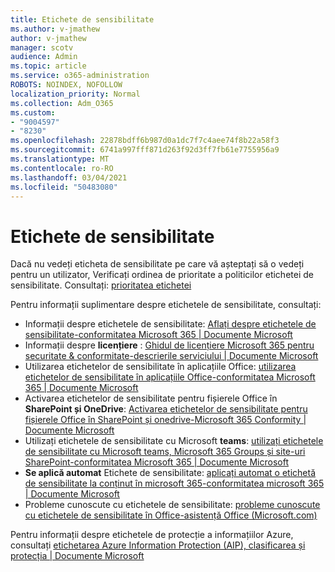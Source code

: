 ```yaml
---
title: Etichete de sensibilitate
ms.author: v-jmathew
author: v-jmathew
manager: scotv
audience: Admin
ms.topic: article
ms.service: o365-administration
ROBOTS: NOINDEX, NOFOLLOW
localization_priority: Normal
ms.collection: Adm_O365
ms.custom:
- "9004597"
- "8230"
ms.openlocfilehash: 22878bdff6b987d0a1dc7f7c4aee74f8b22a58f3
ms.sourcegitcommit: 6741a997fff871d263f92d3ff7fb61e7755956a9
ms.translationtype: MT
ms.contentlocale: ro-RO
ms.lasthandoff: 03/04/2021
ms.locfileid: "50483080"
---
```

# <a name="sensitivity-labels"></a>Etichete de sensibilitate

Dacă nu vedeți eticheta de sensibilitate pe care vă așteptați să o vedeți pentru un utilizator, Verificați ordinea de prioritate a politicilor etichetei de sensibilitate. Consultați: [prioritatea etichetei](https://docs.microsoft.com/microsoft-365/compliance/sensitivity-labels)

Pentru informații suplimentare despre etichetele de sensibilitate, consultați:

- Informații despre etichetele de sensibilitate: [Aflați despre etichetele de sensibilitate-conformitatea Microsoft 365 | Documente Microsoft](https://docs.microsoft.com/microsoft-365/compliance/sensitivity-labels)
- Informații despre **licențiere** : [Ghidul de licențiere Microsoft 365 pentru securitate & conformitate-descrierile serviciului | Documente Microsoft](https://docs.microsoft.com/office365/servicedescriptions/microsoft-365-service-descriptions/microsoft-365-tenantlevel-services-licensing-guidance/microsoft-365-security-compliance-licensing-guidance#information-protection)
- Utilizarea etichetelor de sensibilitate în aplicațiile Office: [utilizarea etichetelor de sensibilitate în aplicațiile Office-conformitatea Microsoft 365 | Documente Microsoft](https://docs.microsoft.com/microsoft-365/compliance/sensitivity-labels-office-apps)
- Activarea etichetelor de sensibilitate pentru fișierele Office în **SharePoint și OneDrive**: [Activarea etichetelor de sensibilitate pentru fișierele Office în SharePoint și onedrive-Microsoft 365 Conformity | Documente Microsoft](https://docs.microsoft.com/microsoft-365/compliance/sensitivity-labels-sharepoint-onedrive-files)
- Utilizați etichetele de sensibilitate cu Microsoft **teams**: [utilizați etichetele de sensibilitate cu Microsoft teams, Microsoft 365 Groups și site-uri SharePoint-conformitatea Microsoft 365 | Documente Microsoft](https://docs.microsoft.com/microsoft-365/compliance/sensitivity-labels-teams-groups-sites)
- **Se aplică automat** Etichete de sensibilitate: [aplicați automat o etichetă de sensibilitate la conținut în microsoft 365-conformitatea microsoft 365 | Documente Microsoft](https://docs.microsoft.com/microsoft-365/compliance/apply-sensitivity-label-automatically)
- Probleme cunoscute cu etichetele de sensibilitate: [probleme cunoscute cu etichetele de sensibilitate în Office-asistență Office (Microsoft.com)](https://support.microsoft.com/office/known-issues-with-sensitivity-labels-in-office-b169d687-2bbd-4e21-a440-7da1b2743edc)

Pentru informații despre etichetele de protecție a informațiilor Azure, consultați [etichetarea Azure Information Protection (AIP), clasificarea și protecția | Documente Microsoft](https://docs.microsoft.com/azure/information-protection/aip-classification-and-protection)
